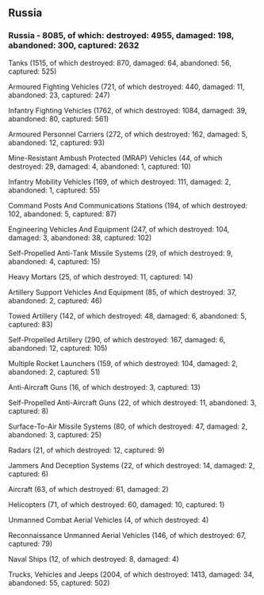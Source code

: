 
 
 ## Russia
 
 ### Russia - 8085, of which: destroyed: 4955, damaged: 198, abandoned: 300, captured: 2632

 

 

 Tanks (1515, of which destroyed: 870, damaged: 64, abandoned: 56, captured: 525)

 Armoured Fighting Vehicles (721, of which destroyed: 440, damaged: 11, abandoned: 23, captured: 247)

 Infantry Fighting Vehicles (1762, of which destroyed: 1084, damaged: 39, abandoned: 80, captured: 561)

 Armoured Personnel Carriers (272, of which destroyed: 162, damaged: 5, abandoned: 12, captured: 93)

 Mine-Resistant Ambush Protected (MRAP) Vehicles (44, of which destroyed: 29, damaged: 4, abandoned: 1, captured: 10)

 Infantry Mobility Vehicles (169, of which destroyed: 111, damaged: 2, abandoned: 1, captured: 55)

 Command Posts And Communications Stations (194, of which destroyed: 102, abandoned: 5, captured: 87)

 Engineering Vehicles And Equipment (247, of which destroyed: 104, damaged: 3, abandoned: 38, captured: 102)

 Self-Propelled Anti-Tank Missile Systems (29, of which destroyed: 9, abandoned: 4, captured: 15)

 Heavy Mortars (25, of which destroyed: 11, captured: 14)

 Artillery Support Vehicles And Equipment (85, of which destroyed: 37, abandoned: 2, captured: 46)

 Towed Artillery (142, of which destroyed: 48, damaged: 6, abandoned: 5, captured: 83)

 Self-Propelled Artillery (290, of which destroyed: 167, damaged: 6, abandoned: 12, captured: 105)

 Multiple Rocket Launchers (159, of which destroyed: 104, damaged: 2, abandoned: 2, captured: 51)

 Anti-Aircraft Guns (16, of which destroyed: 3, captured: 13)

 Self-Propelled Anti-Aircraft Guns (22, of which destroyed: 11, abandoned: 3, captured: 8)

 Surface-To-Air Missile Systems (80, of which destroyed: 47, damaged: 2, abandoned: 3, captured: 25)

 Radars (21, of which destroyed: 12, captured: 9)

 Jammers And Deception Systems (22, of which destroyed: 14, damaged: 2, captured: 6)

 Aircraft (63, of which destroyed: 61, damaged: 2)

 Helicopters (71, of which destroyed: 60, damaged: 10, captured: 1)

 Unmanned Combat Aerial Vehicles (4, of which destroyed: 4)

 Reconnaissance Unmanned Aerial Vehicles (146, of which destroyed: 67, captured: 79)

 Naval Ships (12, of which destroyed: 8, damaged: 4)

 Trucks, Vehicles and Jeeps (2004, of which destroyed: 1413, damaged: 34, abandoned: 55, captured: 502)

